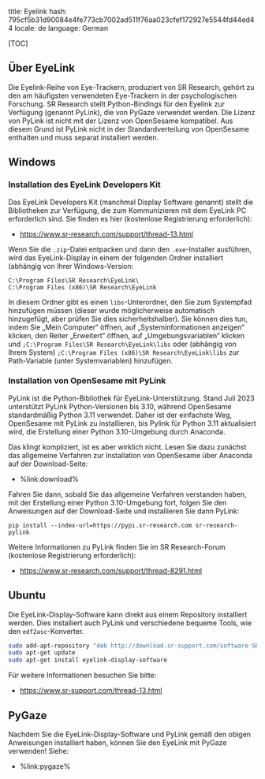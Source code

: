 title: Eyelink
hash: 795cf5b31d90084e4fe773cb7002ad511f76aa023cfef172927e5544fd44ed44
locale: de
language: German

[TOC]

## Über EyeLink

Die Eyelink-Reihe von Eye-Trackern, produziert von SR Research, gehört zu den am häufigsten verwendeten Eye-Trackern in der psychologischen Forschung. SR Research stellt Python-Bindings für den Eyelink zur Verfügung (genannt PyLink), die von PyGaze verwendet werden. Die Lizenz von PyLink ist nicht mit der Lizenz von OpenSesame kompatibel. Aus diesem Grund ist PyLink nicht in der Standardverteilung von OpenSesame enthalten und muss separat installiert werden.


## Windows

### Installation des EyeLink Developers Kit

Das EyeLink Developers Kit (manchmal Display Software genannt) stellt die Bibliotheken zur Verfügung, die zum Kommunizieren mit dem EyeLink PC erforderlich sind. Sie finden es hier (kostenlose Registrierung erforderlich):

- <https://www.sr-research.com/support/thread-13.html>

Wenn Sie die `.zip`-Datei entpacken und dann den `.exe`-Installer ausführen, wird das EyeLink-Display in einem der folgenden Ordner installiert (abhängig von Ihrer Windows-Version:

```
C:\Program Files\SR Research\EyeLink\
C:\Program Files (x86)\SR Research\EyeLink
```

In diesem Ordner gibt es einen `libs`-Unterordner, den Sie zum Systempfad hinzufügen müssen (dieser wurde möglicherweise automatisch hinzugefügt, aber prüfen Sie dies sicherheitshalber). Sie können dies tun, indem Sie „Mein Computer“ öffnen, auf „Systeminformationen anzeigen“ klicken, den Reiter „Erweitert“ öffnen, auf „Umgebungsvariablen“ klicken und `;C:\Program Files\SR Research\EyeLink\libs` oder (abhängig von Ihrem System) `;C:\Program Files (x86)\SR Research\EyeLink\libs` zur Path-Variable (unter Systemvariablen) hinzufügen.


### Installation von OpenSesame mit PyLink

PyLink ist die Python-Bibliothek für EyeLink-Unterstützung. Stand Juli 2023 unterstützt PyLink Python-Versionen bis 3.10, während OpenSesame standardmäßig Python 3.11 verwendet. Daher ist der einfachste Weg, OpenSesame mit PyLink zu installieren, bis Pylink für Python 3.11 aktualisiert wird, die Erstellung einer Python 3.10-Umgebung durch Anaconda.

Das klingt kompliziert, ist es aber wirklich nicht. Lesen Sie dazu zunächst das allgemeine Verfahren zur Installation von OpenSesame über Anaconda auf der Download-Seite:

- %link:download%

Fahren Sie dann, sobald Sie das allgemeine Verfahren verstanden haben, mit der Erstellung einer Python 3.10-Umgebung fort, folgen Sie den Anweisungen auf der Download-Seite und installieren Sie dann PyLink:

```
pip install --index-url=https://pypi.sr-research.com sr-research-pylink
```

Weitere Informationen zu PyLink finden Sie im SR Research-Forum (kostenlose Registrierung erforderlich):

- <https://www.sr-research.com/support/thread-8291.html>


## Ubuntu

Die EyeLink-Display-Software kann direkt aus einem Repository installiert werden. Dies installiert auch PyLink und verschiedene bequeme Tools, wie den `edf2asc`-Konverter.

```bash
sudo add-apt-repository "deb http://download.sr-support.com/software SRResearch main"
sudo apt-get update
sudo apt-get install eyelink-display-software
```

Für weitere Informationen besuchen Sie bitte:

- <https://www.sr-support.com/thread-13.html>


## PyGaze

Nachdem Sie die EyeLink-Display-Software und PyLink gemäß den obigen Anweisungen installiert haben, können Sie den EyeLink mit PyGaze verwenden! Siehe:

- %link:pygaze%
